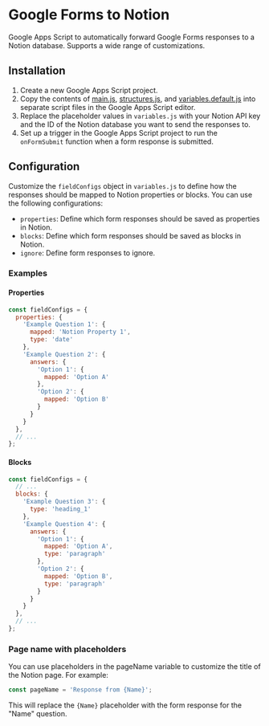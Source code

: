 # Google Forms to Notion

Google Apps Script to automatically forward Google Forms responses to a Notion database. Supports a wide range of customizations.

## Installation

<!-- Improve with screenshots and instructions on how to get the Notion API key and add the integration to the database -->
1. Create a new Google Apps Script project.
2. Copy the contents of [main.js](https://raw.githubusercontent.com/ManuelFte/Google-Forms-to-Notion/main/main.js), [structures.js](https://raw.githubusercontent.com/ManuelFte/Google-Forms-to-Notion/main/structures.js), and [variables.default.js](https://raw.githubusercontent.com/ManuelFte/Google-Forms-to-Notion/main/variables.default.js) into separate script files in the Google Apps Script editor.
3. Replace the placeholder values in `variables.js` with your Notion API key and the ID of the Notion database you want to send the responses to.
4. Set up a trigger in the Google Apps Script project to run the `onFormSubmit` function when a form response is submitted.

## Configuration

Customize the `fieldConfigs` object in `variables.js` to define how the responses should be mapped to Notion properties or blocks. You can use the following configurations: <!-- I need to state how they're going to be outputted by default if no configurations are provided -->

<!-- I don't like this wording -->
- `properties`: Define which form responses should be saved as properties in Notion.
- `blocks`: Define which form responses should be saved as blocks in Notion.
- `ignore`: Define form responses to ignore.

### Examples

#### Properties

```js
const fieldConfigs = {
  properties: {
    'Example Question 1': {
      mapped: 'Notion Property 1',
      type: 'date'
    },
    'Example Question 2': {
      answers: {
        'Option 1': {
          mapped: 'Option A'
        },
        'Option 2': {
          mapped: 'Option B'
        }
      }
    }
  },
  // ...
};
```

#### Blocks

```js
const fieldConfigs = {
  // ...
  blocks: {
    'Example Question 3': {
      type: 'heading_1'
    },
    'Example Question 4': {
      answers: {
        'Option 1': {
          mapped: 'Option A',
          type: 'paragraph'
        },
        'Option 2': {
          mapped: 'Option B',
          type: 'paragraph'
        }
      }
    }
  },
  // ...
};
```

### Page name with placeholders

<!-- Mention that the placeholders need to come from the responses -->
You can use placeholders in the pageName variable to customize the title of the Notion page. For example:

```js
const pageName = 'Response from {Name}';
```

This will replace the `{Name}` placeholder with the form response for the "Name" question.
